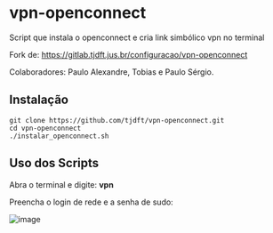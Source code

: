 # vpn-openconnect
Script que instala o openconnect e cria link simbólico vpn no terminal

Fork de: https://gitlab.tjdft.jus.br/configuracao/vpn-openconnect

Colaboradores: Paulo Alexandre, Tobias e Paulo Sérgio.

## Instalação
```
git clone https://github.com/tjdft/vpn-openconnect.git
cd vpn-openconnect
./instalar_openconnect.sh
```

## Uso dos Scripts
Abra o terminal e digite: **vpn**

Preencha o login de rede e a senha de sudo:

![image](https://user-images.githubusercontent.com/12938990/119537096-16aeda00-bd60-11eb-96ea-c8a2c7c315e7.png)
